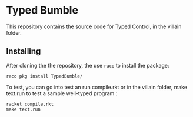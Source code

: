 # Typed Bumble

This repository contains the source code for Typed Control, in the villain folder.

## Installing

After cloning the the repository, the use `raco` to install the package:

```
raco pkg install TypedBumble/
```

To test, you can go into test an run compile.rkt or in the villain folder, make text.run to test a sample well-typed program :
```
racket compile.rkt
make text.run
```

